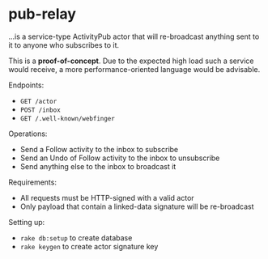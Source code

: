 pub-relay
=========

...is a service-type ActivityPub actor that will re-broadcast anything sent to it to anyone who subscribes to it.

This is a **proof-of-concept**. Due to the expected high load such a service would receive, a more performance-oriented language would be advisable.

Endpoints:

- `GET /actor`
- `POST /inbox`
- `GET /.well-known/webfinger`

Operations:

- Send a Follow activity to the inbox to subscribe
- Send an Undo of Follow activity to the inbox to unsubscribe
- Send anything else to the inbox to broadcast it

Requirements:

- All requests must be HTTP-signed with a valid actor
- Only payload that contain a linked-data signature will be re-broadcast

Setting up:

- `rake db:setup` to create database
- `rake keygen` to create actor signature key
